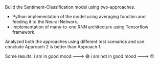 Build the Sentiment-Classification model using two-approaches.
* Python implementation of the model using averaging function and feeding it to the Neural Network.
* Implementation of many-to-one RNN architecture using Tensorflow framework.

Analyzed both the approaches using different test scenarios and can conclude Approach 2 is better than Approach 1.

Some results:
i am in good mood ---> 😄
i am not in good mood ---> 😞
